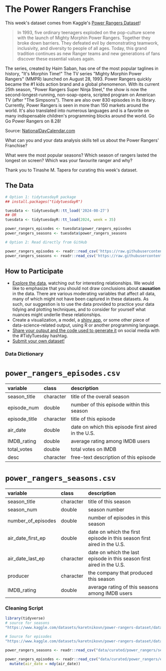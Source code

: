 # The Power Rangers Franchise

This week's dataset comes from Kaggle's [Power Rangers Dataset](https://www.kaggle.com/datasets/karetnikovn/power-rangers-dataset/data)!

> In 1993, five ordinary teenagers exploded on the pop-culture scene with the launch of Mighty Morphin Power Rangers. Together they broke down barriers. They defeated evil by demonstrating teamwork, inclusivity, and diversity to people of all ages. Today, this grand tradition continues as new Ranger teams and new generations of fans discover these essential values again.

The series, created by Haim Saban, has one of the most popular taglines in history, "It's Morphin Time!" The TV series "Mighty Morphin Power Rangers" (MMPR) launched on August 28, 1993. Power Rangers quickly became the #1 kids action brand and a global phenomenon. With its current 25th season, "Power Rangers Super Ninja Steel," the show is now the second-longest-running, non-soap-opera, scripted program on American TV (after "The Simpsons"). There are also over 830 episodes in its library. Currently, Power Rangers is seen in more than 150 markets around the world. It's also translated into numerous languages and is a favorite on many indispensable children's programming blocks around the world. Go Go Power Rangers on 8.28!

Source: [NationalDayCalendar.com](https://www.nationaldaycalendar.com/national-day/national-power-rangers-day-august-28)

What can you and your data analysis skills tell us about the Power Rangers' Franchise?

What were the most popular seasons? Which season of rangers lasted the longest on screen? Which was your favourite ranger and why?

Thank you to Tinashe M. Tapera for curating this week's dataset.

## The Data

```r
# Option 1: tidytuesdayR package 
## install.packages("tidytuesdayR")

tuesdata <- tidytuesdayR::tt_load('2024-08-27')
## OR
tuesdata <- tidytuesdayR::tt_load(2024, week = 35)

power_rangers_episodes <- tuesdata$power_rangers_episodes
power_rangers_seasons <- tuesdata$power_rangers_seasons

# Option 2: Read directly from GitHub

power_rangers_episodes <- readr::read_csv('https://raw.githubusercontent.com/rfordatascience/tidytuesday/master/data/2024/2024-08-27/power_rangers_episodes.csv')
power_rangers_seasons <- readr::read_csv('https://raw.githubusercontent.com/rfordatascience/tidytuesday/master/data/2024/2024-08-27/power_rangers_seasons.csv')
```

## How to Participate

- [Explore the data](https://r4ds.hadley.nz/), watching out for interesting relationships. We would like to emphasize that you should not draw conclusions about **causation** in the data. There are various moderating variables that affect all data, many of which might not have been captured in these datasets. As such, our suggestion is to use the data provided to practice your data tidying and plotting techniques, and to consider for yourself what nuances might underlie these relationships.
- Create a visualization, a model, a [shiny app](https://shiny.posit.co/), or some other piece of data-science-related output, using R or another programming language.
- [Share your output and the code used to generate it](../../../sharing.md) on social media with the #TidyTuesday hashtag.
- [Submit your own dataset!](../../../.github/pr_instructions.md)

### Data Dictionary

# `power_rangers_episodes.csv`

|variable      |class     |description   |
|:-------------|:---------|:-------------|
|season_title  |character |title of the overall season  |
|episode_num   |double    |number of this episode within this season |
|episode_title |character |title of this episode |
|air_date      |double    |date on which this episode first aired in the U.S. |
|IMDB_rating   |double    |average rating among IMDB users |
|total_votes   |double    |total votes on IMDB |
|desc          |character |free-text description of this episode |

# `power_rangers_seasons.csv`

|variable           |class     |description        |
|:------------------|:---------|:------------------|
|season_title       |character |title of this season |
|season_num         |double    |season number |
|number_of_episodes |double    |number of episodes in this season |
|air_date_first_ep  |double    |date on which the first episode in this season first aired in the U.S. |
|air_date_last_ep   |character |date on which the last episode in this season first aired in the U.S. |
|producer           |character |the company that produced this season |
|IMDB_rating        |double    |average rating of this seasons among IMDB users |

### Cleaning Script

```r
library(tidyverse)
# source for seasons
"https://www.kaggle.com/datasets/karetnikovn/power-rangers-dataset/data"

# Source for episodes
"https://www.kaggle.com/datasets/karetnikovn/power-rangers-dataset/data"

power_rangers_seasons <- readr::read_csv("data/curated/power_rangers/seasons.csv")

power_rangers_episodes <- readr::read_csv("data/curated/power_rangers/episodes.csv") %>%
  mutate(air_date = mdy(air_date))
```
